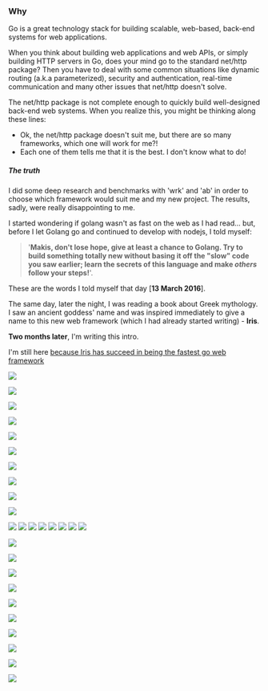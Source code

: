 ### Why

Go is a great technology stack for building scalable, web-based, back-end systems for web 
applications. 

When you think about building web applications and web APIs, or simply building HTTP servers in Go, does your mind go to the standard net/http package?
Then you have to deal with some common situations like dynamic routing (a.k.a parameterized), security and authentication, real-time communication and many other issues that net/http doesn't solve. 

The net/http package is not complete enough to quickly build well-designed back-end web systems. When you realize this, you might be thinking along these lines:

- Ok, the net/http package doesn't suit me, but there are so many frameworks, which one will work for me?!
- Each one of them tells me that it is the best. I don't know what to do!

##### The truth

I did some deep research and benchmarks with 'wrk' and 'ab' in order to choose which framework would suit me and my new project. The results, sadly, were really disappointing to me.

I started wondering if golang wasn't as fast on the web as I had read... but, before I let Golang go and continued to develop with nodejs, I told myself:

> '**Makis, don't lose hope, give at least a chance to Golang. Try to build something totally new without basing it off the "slow" code you saw earlier; learn the secrets of this language and make *others* follow your steps!**'.

These are the words I told myself that day [**13 March 2016**]. 

The same day, later the night, I was reading a book about Greek mythology. I saw an ancient goddess' name and was inspired immediately to give a name to this new web framework (which I had already started writing) - **Iris**.

**Two months later**, I'm writing this intro. 

 I'm still here [because Iris has succeed in being the fastest go web framework](https://github.com/kataras/iris#benchmarks)

![](comment36.png)
 
![](comment34.png)

![](comment35.png)
 
![](comment30.png)

![](comment31.png)

![](comment32.png)

![](comment33.png)
 
 
![](comment29.png)

![](comment26.png)

![](comment25.png)

![](comment1.png)
![](comment2.png)
![](comment3.png)
![](comment4.png)
![](comment5.png)
![](comment6.png)
![](comment7.png)
![](comment8.png)

![](comment10.png)

![](comment12.png)

![](comment13.png)

![](comment14.png)

![](comment17.png)


![](comment21.png)

![](comment22.png)

![](comment24.png)

![](comment23.png)

![](comment27.png)